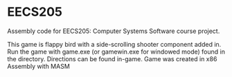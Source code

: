 EECS205
=======
Assembly code for EECS205: Computer Systems Software course project.

This game is flappy bird with a side-scrolling shooter component added in. Run the game with game.exe (or gamewin.exe for windowed mode) found in the directory.
Directions can be found in-game.
Game was created in x86 Assembly with MASM
